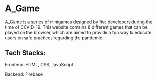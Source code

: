 # A_Game

A_Game is a series of minigames designed by five developers during the time of COVID-19. This website contains 8 different games that can be played on the browser, which are aimed to provide a fun way to educate users on safe practices regarding the pandemic.

## Tech Stacks:
Frontend: HTML, CSS, JavaScript

Backend: Firebase
